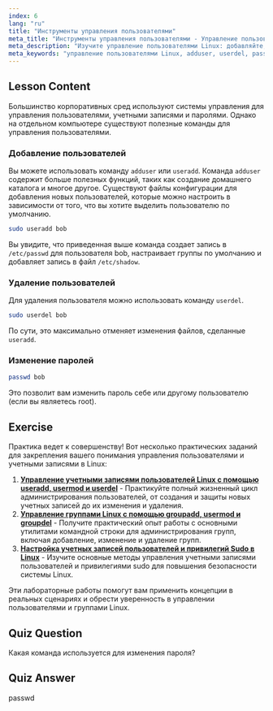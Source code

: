 ```yaml
---
index: 6
lang: "ru"
title: "Инструменты управления пользователями"
meta_title: "Инструменты управления пользователями - Управление пользователями"
meta_description: "Изучите управление пользователями Linux: добавляйте, удаляйте и изменяйте пароли с помощью команд useradd, userdel и passwd. Начните с этого руководства для начинающих!"
meta_keywords: "управление пользователями Linux, adduser, userdel, passwd, учебник Linux, Linux для начинающих, учетные записи пользователей, команды Linux"
---
```


## Lesson Content

Большинство корпоративных сред используют системы управления для управления пользователями, учетными записями и паролями. Однако на отдельном компьютере существуют полезные команды для управления пользователями.

### Добавление пользователей

Вы можете использовать команду `adduser` или `useradd`. Команда `adduser` содержит больше полезных функций, таких как создание домашнего каталога и многое другое. Существуют файлы конфигурации для добавления новых пользователей, которые можно настроить в зависимости от того, что вы хотите выделить пользователю по умолчанию.

```bash
sudo useradd bob
```

Вы увидите, что приведенная выше команда создает запись в `/etc/passwd` для пользователя bob, настраивает группы по умолчанию и добавляет запись в файл `/etc/shadow`.

### Удаление пользователей

Для удаления пользователя можно использовать команду `userdel`.

```bash
sudo userdel bob
```

По сути, это максимально отменяет изменения файлов, сделанные `useradd`.

### Изменение паролей

```bash
passwd bob
```

Это позволит вам изменить пароль себе или другому пользователю (если вы являетесь root).

## Exercise

Практика ведет к совершенству! Вот несколько практических заданий для закрепления вашего понимания управления пользователями и учетными записями в Linux:

1. **[Управление учетными записями пользователей Linux с помощью useradd, usermod и userdel](https://labex.io/ru/labs/comptia-manage-linux-user-accounts-with-useradd-usermod-and-userdel-590837)** - Практикуйте полный жизненный цикл администрирования пользователей, от создания и защиты новых учетных записей до их изменения и удаления.
2. **[Управление группами Linux с помощью groupadd, usermod и groupdel](https://labex.io/ru/labs/comptia-manage-linux-groups-with-groupadd-usermod-and-groupdel-590836)** - Получите практический опыт работы с основными утилитами командной строки для администрирования групп, включая добавление, изменение и удаление групп.
3. **[Настройка учетных записей пользователей и привилегий Sudo в Linux](https://labex.io/ru/labs/comptia-configure-user-accounts-and-sudo-privileges-in-linux-590856)** - Изучите основные методы управления учетными записями пользователей и привилегиями sudo для повышения безопасности системы Linux.

Эти лабораторные работы помогут вам применить концепции в реальных сценариях и обрести уверенность в управлении пользователями и группами Linux.

## Quiz Question

Какая команда используется для изменения пароля?

## Quiz Answer

passwd
